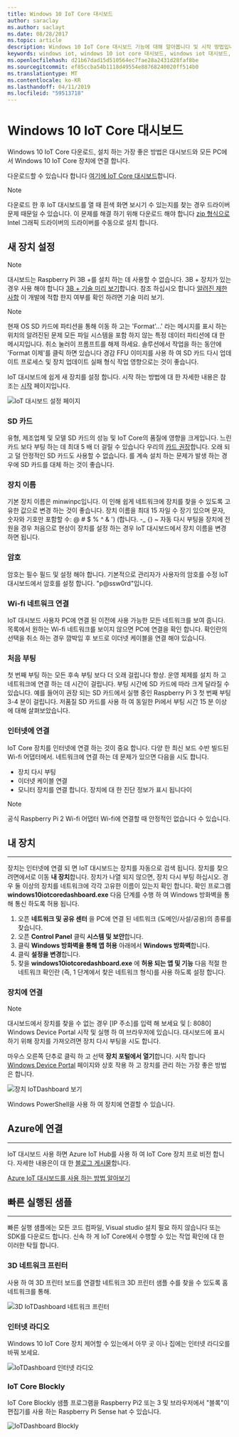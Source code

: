 ```yaml
---
title: Windows 10 IoT Core 대시보드
author: saraclay
ms.author: saclayt
ms.date: 08/28/2017
ms.topic: article
description: Windows 10 IoT Core 대시보드 기능에 대해 알아봅니다 및 시작 방법입니다.
keywords: windows iot, windows 10 iot core 대시보드, windows iot 대시보드, 장치
ms.openlocfilehash: d21b67dad15d510564ec7fae28a2431d28faf8be
ms.sourcegitcommit: ef85ccba54b1118d49554e88768240020ff514b0
ms.translationtype: MT
ms.contentlocale: ko-KR
ms.lasthandoff: 04/11/2019
ms.locfileid: "59513718"
---
```

# <a name="windows-10-iot-core-dashboard"></a>Windows 10 IoT Core 대시보드

Windows 10 IoT Core 다운로드, 설치 하는 가장 좋은 방법은 대시보드와 모든 PC에서 Windows 10 IoT Core 장치에 연결 합니다.

다운로드할 수 있습니다 합니다 [여기에 IoT Core 대시보드](http://go.microsoft.com/fwlink/?LinkID=708576)합니다.

> [!NOTE]
> 다운로드 한 후 IoT 대시보드를 열 때 흰색 화면 보시기 수 있는지를 찾는 경우 드라이버 문제 때문일 수 있습니다. 이 문제를 해결 하기 위해 다운로드 해야 합니다 [zip 형식으로](https://downloadmirror.intel.com/27894/a08/win64_24.20.100.6229.zip) Intel 그래픽 드라이버의 드라이버를 수동으로 설치 합니다. 

## <a name="set-up-a-new-device"></a>새 장치 설정

> [!NOTE]
> 대시보드는 Raspberry Pi 3B +를 설치 하는 데 사용할 수 없습니다. 3B + 장치가 있는 경우 사용 해야 합니다 [3B + 기술 미리 보기](https://www.microsoft.com/en-us/software-download/windowsiot)합니다. 참조 하십시오 합니다 [알려진 제한 사항](https://docs.microsoft.com/en-us/windows/iot-core/troubleshooting) 이 개발에 적합 한지 여부를 확인 하려면 기술 미리 보기.

> [!NOTE]
> 현재 OS SD 카드에 파티션을 통해 이동 하 고는 'Format'...' 라는 메시지를 표시 하는 위치의 알려진된 문제 모든 파일 시스템을 포함 하지 않는 특정 데이터 파티션에 대 한 메시지입니다. 취소 눌러이 프롬프트를 해제 하세요. 솔루션에서 작업을 하는 동안에 'Format 이제'를 클릭 하면 있습니다 경감 FFU 이미지를 사용 하 여 SD 카드 다시 업데이트 프로세스 및 장치 업데이트 실패 형식 작업 영향으로는 것이 좋습니다.


IoT 대시보드에 쉽게 새 장치를 설정 합니다. 시작 하는 방법에 대 한 자세한 내용은 참조는 [시작](https://docs.microsoft.com/en-us/windows/iot-core/getstarted) 페이지입니다.

![IoT 대시보드 설정 페이지](../media/IoTDashboard/IoTDashboard_SetupPage.PNG)

### <a name="sd-card"></a>SD 카드
유형, 제조업체 및 모델 SD 카드의 성능 및 IoT Core의 품질에 영향을 크게입니다.
느린 카드 보다 부팅 하는 데 최대 5 배 더 걸릴 수 있습니다 우리의 [카드 권장](../learn-about-hardware/hardwarecompatlist.md)합니다.
오래 되 고 덜 안정적인 SD 카드도 사용할 수 없습니다. 를 계속 설치 하는 문제가 발생 하는 경우에 SD 카드를 대체 하는 것이 좋습니다.

### <a name="device-name"></a>장치 이름
기본 장치 이름은 minwinpc입니다. 이 인해 쉽게 네트워크에 장치를 찾을 수 있도록 고유한 값으로 변경 하는 것이 좋습니다. 장치 이름을 최대 15 자일 수 장기 있으며 문자, 숫자와 기호만 포함할 수: @ # $ % ^ & ') (합니다. -_ {} ~ 자동 다시 부팅을 장치에 전원을 경우 처음으로 현상이 장치를 설정 하는 경우 IoT 대시보드에서 장치 이름을 변경 하면 됩니다.

### <a name="password"></a>암호
암호는 필수 필드 및 설정 해야 합니다. 기본적으로 관리자가 사용자의 암호를 수정 IoT 대시보드에서 암호를 설정 합니다. "p@ssw0rd"입니다.

### <a name="wi-fi-network-connection"></a>Wi-fi 네트워크 연결
IoT 대시보드 사용자 PC에 연결 된 이전에 사용 가능한 모든 네트워크를 보여 줍니다. 목록에서 원하는 Wi-fi 네트워크를 보이지 않으면 PC에 연결을 확인 합니다.
확인란의 선택을 취소 하는 경우 깜박임 후 보드로 이더넷 케이블을 연결 해야 있습니다.

### <a name="first-boot"></a>처음 부팅
첫 번째 부팅 하는 모든 후속 부팅 보다 더 오래 걸립니다 항상. 운영 체제를 설치 하 고 네트워크에 연결 하는 데 시간이 걸립니다.
부팅 시간에 SD 카드에 따라 크게 달라질 수 있습니다. 예를 들어이 권장 되는 SD 카드에서 실행 중인 Raspberry Pi 3 첫 번째 부팅 3-4 분이 걸립니다. 저품질 SD 카드를 사용 하 여 동일한 Pi에서 부팅 시간 15 분 이상에 대해 살펴보았습니다.

### <a name="connecting-to-the-internet"></a>인터넷에 연결
IoT Core 장치를 인터넷에 연결 하는 것이 중요 합니다. 다양 한 최신 보드 수반 빌드된 Wi-fi 어댑터에서. 네트워크에 연결 하는 데 문제가 있으면 다음을 시도 합니다.

* 장치 다시 부팅
* 이더넷 케이블 연결
* 모니터 장치를 연결 합니다. 장치에 대 한 진단 정보가 표시 됩니다이

> [!NOTE]
> 공식 Raspberry Pi 2 Wi-fi 어댑터 Wi-fi에 연결할 때 안정적인 없습니다 수 있습니다.


## <a name="my-devices"></a>내 장치
___
장치는 인터넷에 연결 되 면 IoT 대시보드는 장치를 자동으로 검색 됩니다.
장치를 찾으려면에서로 이동 **내 장치**합니다. 장치가 나열 되지 않으면, 장치 다시 부팅 하십시오. 경우 둘 이상의 장치를 네트워크에 각각 고유한 이름이 있는지 확인 합니다. 확인 프로그램 **windows10iotcoredashboard.exe** 다음 단계를 수행 하 여 Windows 방화벽을 통해 통신 하도록 허용 됩니다.

1. 오픈 **네트워크 및 공유 센터** 을 PC에 연결 된 네트워크 (도메인/사설/공용)의 종류를 찾습니다.
2. 오픈 **Control Panel** 클릭 **시스템 및 보안**합니다.
3. 클릭 **Windows 방화벽을 통해 앱 허용** 아래에서 **Windows 방화벽**합니다.
4. 클릭 **설정을 변경**합니다.
5. 찾을 **windows10iotcoredashboard.exe** 에 **허용 되는 앱 및 기능** 다음 적절 한 네트워크 확인란 (즉, 1 단계에서 찾은 네트워크 형식)를 사용 하도록 설정 합니다.


### <a name="connect-to-your-device"></a>장치에 연결

> [!NOTE]
> 대시보드에서 장치를 찾을 수 없는 경우 [IP 주소]를 입력 해 보세요 및 [: 8080] Windows Device Portal 시작 및 실행 하 여 브라우저에 있습니다. 대시보드에 표시 하기 위해 장치를 가져오려면 장치 다시 부팅을 시도 합니다.


마우스 오른쪽 단추로 클릭 하 고 선택 **장치 포털에서 열기**합니다. 시작 합니다 [Windows Device Portal](../manage-your-device/DevicePortal.md) 페이지와 상호 작용 하 고 장치를 관리 하는 가장 좋은 방법은 합니다.

![장치 IoTDashboard 보기](../media/IoTDashboard/IoTDashboard_RightClickMenu.PNG)

Windows PowerShell을 사용 하 여 장치에 연결할 수 있습니다.

## <a name="connect-to-azure"></a>Azure에 연결
___
IoT 대시보드 사용 하면 Azure IoT Hub를 사용 하 여 IoT Core 장치 프로 비전 합니다. 자세한 내용은이 대 한 [블로그 게시물](https://blogs.windows.com/buildingapps/2016/07/20/building-secure-apps-for-windows-iot-core)합니다.

[Azure IoT 대시보드를 사용 하는 방법 알아보기](https://docs.microsoft.com/windows/iot-core/connect-to-cloud/connectdevicetocloud)

## <a name="quick-run-samples"></a>빠른 실행된 샘플
___

빠른 실행 샘플에는 모든 코드 컴파일, Visual studio 설치 필요 하지 않습니다 또는 SDK를 다운로드 합니다. 신속 하 게 IoT Core에서 수행할 수 있는 작업 확인에 대 한 이러한 탁월 합니다.

### <a name="network-3d-printer"></a>3D 네트워크 프린터
사용 하 여 3D 프린터 보드를 연결할 네트워크 3D 프린터 샘플 수를 찾을 수 있도록 홈 네트워크를 통해. 

![3D IoTDashboard 네트워크 프린터](../media/IoTDashboard/IoTDashboard_3DPrinter.PNG)

### <a name="internet-radio"></a>인터넷 라디오
Windows 10 IoT Core 장치 제어할 수 있는에서 아무 곳 이나 집에는 인터넷 라디오를 바꿔 보세요.

![IoTDashboard 인터넷 라디오](../media/IoTDashboard/IoTDashboard_InternetRadio.PNG)

### <a name="iot-core-blockly"></a>IoT Core Blockly
IoT Core Blockly 샘플 프로그램을 Raspberry Pi2 또는 3 및 브라우저에서 "블록"이 편집기를 사용 하는 Raspberry Pi Sense hat 수 있습니다.

![IoTDashboard Blockly](../media/IoTDashboard/IoTDashboard_Blockly.PNG)
